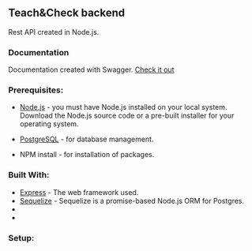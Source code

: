 ## Teach&Check backend
Rest API created in Node.js.

### Documentation
Documentation created with Swagger. [Check it out](https://learnandtest.herokuapp.com/api-docs/)

### Prerequisites:
* [Node.js](https://nodejs.org/en/) - you must have Node.js installed on your local system. Download the Node.js source code or a pre-built installer for your operating system.

* [PostgreSQL](https://www.postgresql.org) - for database management.

* NPM install - for installation of packages.

### Built With:
* [Express](https://expressjs.com) - The web framework used.
* [Sequelize](https://sequelize.org) - Sequelize is a promise-based Node.js ORM for Postgres.
* []()
* []()

### Setup:
